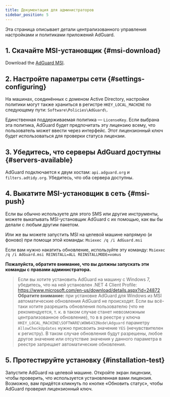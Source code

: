 ```yaml
---
title: Документация для администраторов
sidebar_position: 5
---
```


Эта страница описывает детали централизованного управления настройками и политиками приложений AdGuard.

## 1. Скачайте MSI-установщик {#msi-download}

Download the [AdGuard MSI](https://cdn.adtidy.org/public/Windows/AdGuard.msi).

## 2. Настройте параметры сети {#settings-configuring}

На машинах, соединённых с доменом Active Directory, настройки политики могут также храниться в регистре `HKEY_LOCAL_MACHINE` по следующему пути: `Software\Policies\AdGuard\`.

Единственная поддерживаемая политика — `LicenseKey`. Если выбрана эта политика, AdGuard будет предпочитать эту лицензию всему, что пользователь может ввести через интерфейс. Этот лицензионный ключ будет использоваться для проверки статуса лицензии.

## 3. Убедитесь, что серверы AdGuard доступны {#servers-available}

AdGuard подключается к двум хостам: `api.adguard.org` и `filters.adtidy.org`. Убедитесь, что оба сервера доступны.

## 4. Выкатите MSI-установщик в сеть {#msi-push}

Если вы обычно используете для этого SMS или другие инструменты, можете выкатывать MSI-установщик AdGuard с их помощью, как вы бы делали с любым другим пакетом.

Или же вы можете запустить MSI на целевой машине напрямую (и фоново) при помощи этой команды: `Msiexec /q /i AdGuard.msi`

Если вам нужно накатить обновление, используйте эту команду: `Msiexec /q /i AdGuard.msi REINSTALL=ALL REINSTALLMODE=vomus`

**Пожалуйста, обратите внимание, что вы должны запускать эти команды с правами администратора.**

> Если вы хотите установить AdGuard на машину с Windows 7, убедитесь, что на ней установлен .NET 4 Client Profile: https://www.microsoft.com/en-us/download/details.aspx?id=24872
> **Обратите внимание:** при установке AdGuard для Windows из MSI автоматические обновления AdGuard не происходят. Если вы всё-таки хотите разрешить обновления пользователю (что не рекомендуется, т. к. в таком случае станет невозможным централизованное обновление), то в в реестре у ключа `HKEY_LOCAL_MACHINE\SOFTWARE\WOW6432Node\Adguard` параметру `AllowCheckUpdates` нужно присвоить значение `YES` (нечувствителен к регистру). В таком случае обновления будут разрешены, любое другое значение или отсутствие значения у данного параметра в реестре запрещает автоматические обновления.

## 5. Протестируйте установку {#installation-test}

Запустите AdGuard на целевой машине. Откройте экран лицензии, чтобы проверить, что используется установленная вами лицензия. Возможно, вам придётся кликнуть по кнопке «Обновить статус», чтобы AdGuard проверил лицензионный ключ.